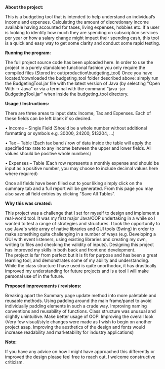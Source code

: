 **About the project:**

This is a budgeting tool that is intended to help understand an individual’s income and expenses. Calculating the amount of discretionary income available having accounted for taxes, living expenses, hobbies etc.
If a user is looking to identify how much they are spending on subscription services per year or how a salary change might impact their spending cash, this tool is a quick and easy way to get some clarity and conduct some rapid testing.


**Running the program:**

The full project source code has been uploaded here. In order to use the project in a purely standalone functional fashion you only require the compiled files (Stored in: out\production\budgeting_tool)
Once you have located/downloaded the budgeting_tool folder described above: simply run the BudgetingTool.jar file with the latest version of Java (by selecting "Open With -> Java" or via a terminal with the command "java -jar BudgetingTool.jar" when inside the budgeting_tool directory. 


**Usage / Instructions:**

There are three areas to input data: Income, Tax and Expenses. Each of these fields can be left blank if so desired.

•	Income – Single Field (Should be a whole number without additional formatting or symbols e.g. 30000, 24200, 513204, …)

•	Tax – Table (Each tax band / row of data inside the table will apply the specified tax rate to any income between the upper and lower fields. All values should be positive whole numbers)

•	Expenses – Table (Each row represents a monthly expense and should be input as a positive number, you may choose to include decimal values here where required)

Once all fields have been filled out to your liking simply click on the summary tab and a full report will be generated. From this page you may also save all field entries by clicking "Save All Tables".


**Why this was created:**

This project was a challenge that I set for myself to design and implement a real-world tool. It was my first major Java/OOP undertaking in a while so I wanted to test a range of strategies and structures.
I took the opportunity to use Java's wide array of native libraries and GUI tools (Swing) in order to make something quite challenging in a number of ways (e.g. Developing a GUI with event listeners, using existing libraries and creating my own, writing to files and checking the validity of inputs).
Designing this project has improved my skills in both back and front end development.  
The project is far from perfect but it is fit for purpose and has been a great learning tool, and demonstrates some of my ability and understanding. 
While the class structure I have used is quite unorthodox, it has drastically improved my understanding for future projects and is a tool I will make personal use of in the future.


**Proposed improvements / revisions:**

Breaking apart the Summary page update method into more paletable and reusable methods.
Using padding around the main frame/panel to avoid individually padding elements in such a crude way.
Improving naming conventions and reusability of functions. Class structure was unusual and slightly unintuitive. Make better usage of OOP.
Improving the overall look (Very few visual/style changes were made as I wish to begin on another project asap. Improving the aesthetics of the design and fonts would increase readability and marketability for industry applications)


**Note:** 

If you have any advice on how I might have approached this differently or improved the design please feel free to reach out, I welcome constructive criticism.
